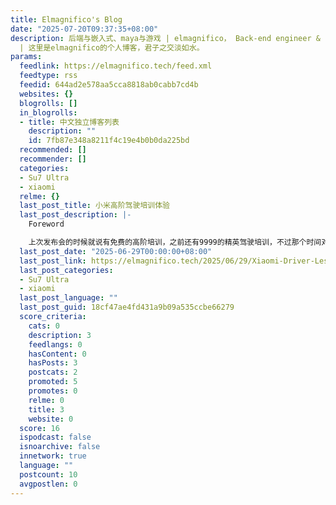 ```yaml
---
title: Elmagnifico's Blog
date: "2025-07-20T09:37:35+08:00"
description: 后端与嵌入式、maya与游戏 | elmagnifico， Back-end engineer & Embedded System Lover
  | 这里是elmagnifico的个人博客，君子之交淡如水。
params:
  feedlink: https://elmagnifico.tech/feed.xml
  feedtype: rss
  feedid: 644ad2e578aa5cca8818ab0cabb7cd4b
  websites: {}
  blogrolls: []
  in_blogrolls:
  - title: 中文独立博客列表
    description: ""
    id: 7fb87e348a8211f4c19e4b0b0da225bd
  recommended: []
  recommender: []
  categories:
  - Su7 Ultra
  - xiaomi
  relme: {}
  last_post_title: 小米高阶驾驶培训体验
  last_post_description: |-
    Foreword

    上次发布会的时候就说有免费的高阶培训，之前还有9999的精英驾驶培训，不过那个时间对不上，也不好弄。顺带出差，也去体验了一下，机票住
  last_post_date: "2025-06-29T00:00:00+08:00"
  last_post_link: https://elmagnifico.tech/2025/06/29/Xiaomi-Driver-Lesson/
  last_post_categories:
  - Su7 Ultra
  - xiaomi
  last_post_language: ""
  last_post_guid: 18cf47ae4fd431a9b09a535ccbe66279
  score_criteria:
    cats: 0
    description: 3
    feedlangs: 0
    hasContent: 0
    hasPosts: 3
    postcats: 2
    promoted: 5
    promotes: 0
    relme: 0
    title: 3
    website: 0
  score: 16
  ispodcast: false
  isnoarchive: false
  innetwork: true
  language: ""
  postcount: 10
  avgpostlen: 0
---
```

